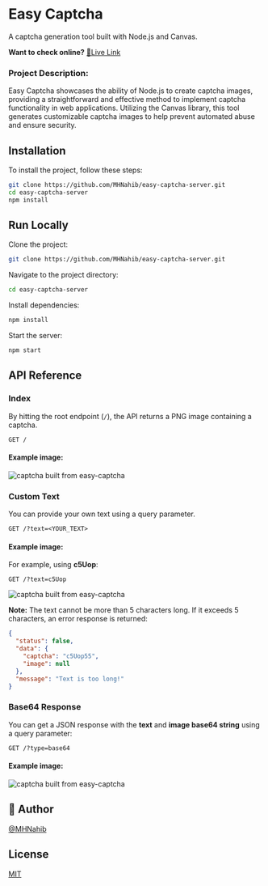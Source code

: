 # Easy Captcha

A captcha generation tool built with Node.js and Canvas.

**Want to check online?**
[🚀Live Link](https://easy-captcha-server.onrender.com/)

### Project Description:

Easy Captcha showcases the ability of Node.js to create captcha images, providing a straightforward and effective method to implement captcha functionality in web applications. Utilizing the Canvas library, this tool generates customizable captcha images to help prevent automated abuse and ensure security.

## Installation

To install the project, follow these steps:

```bash
git clone https://github.com/MHNahib/easy-captcha-server.git
cd easy-captcha-server
npm install
```

## Run Locally

Clone the project:

```bash
git clone https://github.com/MHNahib/easy-captcha-server.git
```

Navigate to the project directory:

```bash
cd easy-captcha-server
```

Install dependencies:

```bash
npm install
```

Start the server:

```bash
npm start
```

## API Reference

### Index

By hitting the root endpoint (`/`), the API returns a PNG image containing a captcha.

```http
GET /
```

#### Example image:

![captcha built from easy-captcha](https://i.ibb.co/BLtdQ9c/localhost.png)

### Custom Text

You can provide your own text using a query parameter.

```http
GET /?text=<YOUR_TEXT>
```

#### Example image:

For example, using **c5Uop**:

```http
GET /?text=c5Uop
```

![captcha built from easy-captcha](https://i.ibb.co/jzvVrB2/localhost.png)

**Note:** The text cannot be more than 5 characters long. If it exceeds 5 characters, an error response is returned:

```json
{
  "status": false,
  "data": {
    "captcha": "c5Uop55",
    "image": null
  },
  "message": "Text is too long!"
}
```

### Base64 Response

You can get a JSON response with the **text** and **image base64 string** using a query parameter:

```http
GET /?type=base64
```

#### Example image:

![captcha built from easy-captcha](https://i.ibb.co/KWccWdk/image.png)

## 🚀 Author

[@MHNahib](https://www.github.com/MHNahib)

## License

[MIT](https://choosealicense.com/licenses/mit/)
